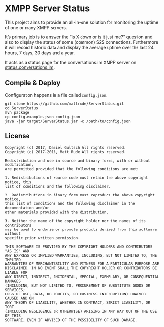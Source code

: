 XMPP Server Status
==================

This project aims to provide an all-in-one solution for monitoring the uptime of one or many XMPP servers.

It’s primary job is to answer the “is X down or is it just me?” question and also to display the status of some (common) S2S connections. Furthermore it will record historic data and display the average uptime over the last 24 hours, 7 days, 30 days and a year.

It acts as a status page for the conversations.im XMPP server on [status.conversations.im](https://status.conversations.im).

Compile & Deploy
----------------

Configuration happens in a file called `config.json`.


```
git clone https://github.com/mattrude/ServerStatus.git
cd ServerStatus
mvn package
cp config.example.json config.json
java -jar target/ServerStatus.jar -c /path/to/config.json
```

License
-------

```
Copyright (c) 2017, Daniel Gultsch All rights reserved.
Copyright (c) 2017-2018, Matt Rude All rights reserved.

Redistribution and use in source and binary forms, with or without modification,
are permitted provided that the following conditions are met:

1. Redistributions of source code must retain the above copyright notice, this
list of conditions and the following disclaimer.

2. Redistributions in binary form must reproduce the above copyright notice,
this list of conditions and the following disclaimer in the documentation and/or
other materials provided with the distribution.

3. Neither the name of the copyright holder nor the names of its contributors
may be used to endorse or promote products derived from this software without
specific prior written permission.

THIS SOFTWARE IS PROVIDED BY THE COPYRIGHT HOLDERS AND CONTRIBUTORS "AS IS" AND
ANY EXPRESS OR IMPLIED WARRANTIES, INCLUDING, BUT NOT LIMITED TO, THE IMPLIED
WARRANTIES OF MERCHANTABILITY AND FITNESS FOR A PARTICULAR PURPOSE ARE
DISCLAIMED. IN NO EVENT SHALL THE COPYRIGHT HOLDER OR CONTRIBUTORS BE LIABLE FOR
ANY DIRECT, INDIRECT, INCIDENTAL, SPECIAL, EXEMPLARY, OR CONSEQUENTIAL DAMAGES
(INCLUDING, BUT NOT LIMITED TO, PROCUREMENT OF SUBSTITUTE GOODS OR SERVICES;
LOSS OF USE, DATA, OR PROFITS; OR BUSINESS INTERRUPTION) HOWEVER CAUSED AND ON
ANY THEORY OF LIABILITY, WHETHER IN CONTRACT, STRICT LIABILITY, OR TORT
(INCLUDING NEGLIGENCE OR OTHERWISE) ARISING IN ANY WAY OUT OF THE USE OF THIS
SOFTWARE, EVEN IF ADVISED OF THE POSSIBILITY OF SUCH DAMAGE.
```
